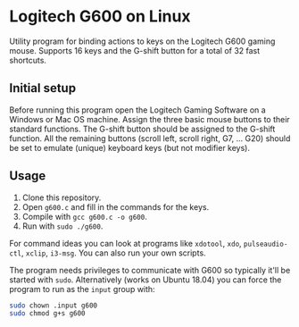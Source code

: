 # Logitech G600 on Linux

Utility program for binding actions to keys on the Logitech G600 gaming mouse. Supports 16 keys and the G-shift button for a total of 32 fast shortcuts.

## Initial setup

Before running this program open the Logitech Gaming Software on a Windows or Mac OS machine. Assign the three basic mouse buttons to their standard functions. The G-shift button should be assigned to the G-shift function. All the remaining buttons (scroll left, scroll right, G7, ... G20) should be set to emulate (unique) keyboard keys (but not modifier keys).

## Usage

1. Clone this repository.
2. Open `g600.c` and fill in the commands for the keys.
3. Compile with `gcc g600.c -o g600`.
4. Run with `sudo ./g600`.

For command ideas you can look at programs like `xdotool`, `xdo`, `pulseaudio-ctl`, `xclip`, `i3-msg`. You can also run your own scripts.

The program needs privileges to communicate with G600 so typically it'll be started with `sudo`. Alternatively (works on Ubuntu 18.04) you can force the program to run as the `input` group with:

```bash
sudo chown .input g600
sudo chmod g+s g600
```
